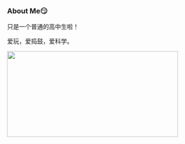 
  <article class="left_article">
      <h3>About Me😏</h3>
      <p> 只是一个普通的高中生啦！</p>
      <p>爱玩，爱捣鼓，爱科学。</p>
    </article>
    <aside class="right_article"><img src="https://github-readme-stats.vercel.app/api?username=AzureAdolescence" alt="" width="400" height="200" class="placeholder"/> </aside>

<!--
**AzureAdolescence/AzureAdolescence** is a ✨ _special_ ✨ repository because its `README.md` (this file) appears on your GitHub profile.

Here are some ideas to get you started:

- 🔭 I’m currently working on ...
- 🌱 I’m currently learning ...
- 👯 I’m looking to collaborate on ...
- 🤔 I’m looking for help with ...
- 💬 Ask me about ...
- 📫 How to reach me: ...
- 😄 Pronouns: ...
- ⚡ Fun fact: ...
-->
